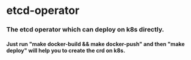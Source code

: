 # etcd-operator

### The etcd operator which can deploy on k8s directly. 

#### Just run "make docker-build && make docker-push" and then "make deploy" will help you to create the crd on k8s.